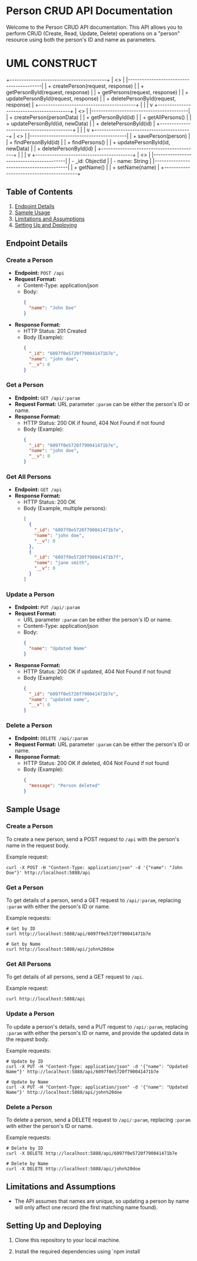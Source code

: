 

# Person CRUD API Documentation

Welcome to the Person CRUD API documentation. This API allows you to perform CRUD (Create, Read, Update, Delete) operations on a "person" resource using both the person's ID and name as parameters.




# UML CONSTRUCT

+-----------------------------------------+
|              <<API Controller>>          |
|-----------------------------------------|
| + createPerson(request, response)       |
| + getPersonById(request, response)      |
| + getPersons(request, response)         |
| + updatePersonById(request, response)   |
| + deletePersonById(request, response)   |
+-----------------------------------------+
                  |
                  |
                  |
                  v
+-----------------------------------------+
|            <<Service Layer>>           |
|-----------------------------------------|
| + createPerson(personData)              |
| + getPersonById(id)                     |
| + getAllPersons()                       |
| + updatePersonById(id, newData)         |
| + deletePersonById(id)                  |
+-----------------------------------------+
                  |
                  |
                  |
                  v
+-----------------------------------------+
|           <<Data Access Layer>>         |
|-----------------------------------------|
| + savePerson(person)                    |
| + findPersonById(id)                   |
| + findPersons()                        |
| + updatePersonById(id, newData)        |
| + deletePersonById(id)                 |
+-----------------------------------------+
                  |
                  |
                  |
                  v
+-----------------------------------------+
|            <<Database Model>>           |
|-----------------------------------------|
| - _id: ObjectId                         |
| - name: String                          |
|-----------------------------------------|
| + getName()                            |
| + setName(name)                        |
+-----------------------------------------+

## Table of Contents

1. [Endpoint Details](#endpoint-details)
2. [Sample Usage](#sample-usage)
3. [Limitations and Assumptions](#limitations-and-assumptions)
4. [Setting Up and Deploying](#setting-up-and-deploying)

## Endpoint Details

### Create a Person

- **Endpoint:** `POST /api`
- **Request Format:**
  - Content-Type: application/json
  - Body:
    ```json
    {
      "name": "John Doe"
    }
    ```
- **Response Format:**
  - HTTP Status: 201 Created
  - Body (Example):
    ```json
    {
      "_id": "6097f0e5720f790041471b7e",
      "name": "john doe",
      "__v": 0
    }
    ```

### Get a Person

- **Endpoint:** `GET /api/:param`
- **Request Format:** URL parameter `:param` can be either the person's ID or name.
- **Response Format:**
  - HTTP Status: 200 OK if found, 404 Not Found if not found
  - Body (Example):
    ```json
    {
      "_id": "6097f0e5720f790041471b7e",
      "name": "john doe",
      "__v": 0
    }
    ```

### Get All Persons

- **Endpoint:** `GET /api`
- **Response Format:**
  - HTTP Status: 200 OK
  - Body (Example, multiple persons):
    ```json
    [
      {
        "_id": "6097f0e5720f790041471b7e",
        "name": "john doe",
        "__v": 0
      },
      {
        "_id": "6097f0e5720f790041471b7f",
        "name": "jane smith",
        "__v": 0
      }
    ]
    ```

### Update a Person

- **Endpoint:** `PUT /api/:param`
- **Request Format:**
  - URL parameter `:param` can be either the person's ID or name.
  - Content-Type: application/json
  - Body:
    ```json
    {
      "name": "Updated Name"
    }
    ```
- **Response Format:**
  - HTTP Status: 200 OK if updated, 404 Not Found if not found
  - Body (Example):
    ```json
    {
      "_id": "6097f0e5720f790041471b7e",
      "name": "updated name",
      "__v": 0
    }
    ```

### Delete a Person

- **Endpoint:** `DELETE /api/:param`
- **Request Format:** URL parameter `:param` can be either the person's ID or name.
- **Response Format:**
  - HTTP Status: 200 OK if deleted, 404 Not Found if not found
  - Body (Example):
    ```json
    {
      "message": "Person deleted"
    }
    ```

## Sample Usage

### Create a Person

To create a new person, send a POST request to `/api` with the person's name in the request body.

Example request:
```shell
curl -X POST -H "Content-Type: application/json" -d '{"name": "John Doe"}' http://localhost:5888/api
```

### Get a Person

To get details of a person, send a GET request to `/api/:param`, replacing `:param` with either the person's ID or name.

Example requests:
```shell
# Get by ID
curl http://localhost:5888/api/6097f0e5720f790041471b7e

# Get by Name
curl http://localhost:5888/api/john%20doe
```

### Get All Persons

To get details of all persons, send a GET request to `/api`.

Example request:
```shell
curl http://localhost:5888/api
```

### Update a Person

To update a person's details, send a PUT request to `/api/:param`, replacing `:param` with either the person's ID or name, and provide the updated data in the request body.

Example requests:
```shell
# Update by ID
curl -X PUT -H "Content-Type: application/json" -d '{"name": "Updated Name"}' http://localhost:5888/api/6097f0e5720f790041471b7e

# Update by Name
curl -X PUT -H "Content-Type: application/json" -d '{"name": "Updated Name"}' http://localhost:5888/api/john%20doe
```

### Delete a Person

To delete a person, send a DELETE request to `/api/:param`, replacing `:param` with either the person's ID or name.

Example requests:
```shell
# Delete by ID
curl -X DELETE http://localhost:5888/api/6097f0e5720f790041471b7e

# Delete by Name
curl -X DELETE http://localhost:5888/api/john%20doe
```

## Limitations and Assumptions

- The API assumes that names are unique, so updating a person by name will only affect one record (the first matching name found).

## Setting Up and Deploying

1. Clone this repository to your local machine.

2. Install the required dependencies using `npm install